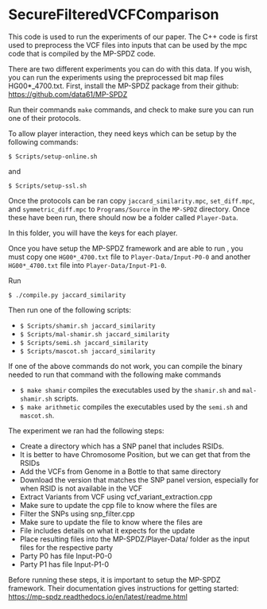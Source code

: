 # SecureFilteredVCFComparison

This code is used to run the experiments of our paper. The C++ code is first used to preprocess the VCF files into inputs that can be used by the mpc code that is compiled by the MP-SPDZ code.

There are two different experiments you can do with this data. If you wish, you can run the experiments using the preprocessed bit map files HG00\*\_4700.txt. First, install the MP-SPDZ package
from their github: https://github.com/data61/MP-SPDZ

Run their commands `make` commands, and check to make sure you can run one of their protocols.

To allow player interaction, they need keys which can be setup by the following commands:
```
$ Scripts/setup-online.sh
```

and
```
$ Scripts/setup-ssl.sh
```

Once the protocols can be ran copy `jaccard_similarity.mpc`, `set_diff.mpc`, and `symmetric_diff.mpc` to `Programs/Source` in the `MP-SPDZ` directory.
Once these have been run, there should now be a folder called `Player-Data`.

In this folder, you will have the keys for each player.

Once you have setup the MP-SPDZ framework and are able to run , you must copy one `HG00*_4700.txt` file to `Player-Data/Input-P0-0` and another `HG00*_4700.txt` file into `Player-Data/Input-P1-0`.

Run
```
$ ./compile.py jaccard_similarity
```

Then run one of the following scripts:

* `$ Scripts/shamir.sh jaccard_similarity`
* `$ Scripts/mal-shamir.sh jaccard_similarity`
* `$ Scripts/semi.sh jaccard_similarity`
* `$ Scripts/mascot.sh jaccard_similarity`

If one of the above commands do not work, you can compile the binary needed to run that command with the following make commands
* `$ make shamir` compiles the executables used by the `shamir.sh` and `mal-shamir.sh` scripts.
* `$ make arithmetic` compiles the executables used by the `semi.sh` and `mascot.sh`.




The experiment we ran had the following steps:
* Create a directory which has a SNP panel that includes RSIDs.
 * It is better to have Chromosome Position, but we can get that from the RSIDs
* Add the VCFs from Genome in a Bottle to that same directory
 * Download the version that matches the SNP panel version, especially for when RSID is not available in the VCF
* Extract Variants from VCF using vcf_variant_extraction.cpp
 * Make sure to update the cpp file to know where the files are
* Filter the SNPs using snp_filter.cpp
 * Make sure to update the file to know where the files are
 * File includes details on what it expects for the update
* Place resulting files into the MP-SPDZ/Player-Data/ folder as the input files for the respective party
 * Party P0 has file Input-P0-0
 * Party P1 has file Input-P1-0

Before running these steps, it is important to setup the MP-SPDZ framework. Their documentation gives instructions for getting started: https://mp-spdz.readthedocs.io/en/latest/readme.html

